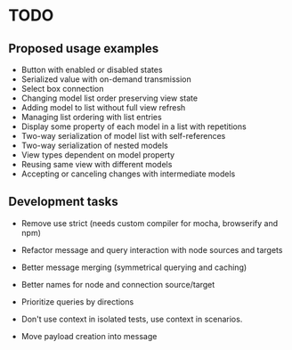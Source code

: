 # TODO


## Proposed usage examples

* Button with enabled or disabled states
* Serialized value with on-demand transmission
* Select box connection
* Changing model list order preserving view state
* Adding model to list without full view refresh
* Managing list ordering with list entries
* Display some property of each model in a list with repetitions
* Two-way serialization of model list with self-references
* Two-way serialization of nested models
* View types dependent on model property
* Reusing same view with different models
* Accepting or canceling changes with intermediate models


## Development tasks

* Remove use strict (needs custom compiler for mocha, browserify and npm)

* Refactor message and query interaction with node sources and targets

* Better message merging (symmetrical querying and caching)

* Better names for node and connection source/target

* Prioritize queries by directions

* Don't use context in isolated tests, use context in scenarios.

* Move payload creation into message
